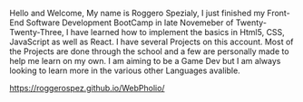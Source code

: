 Hello and Welcome, My name is Roggero Spezialy, I just finished my Front-End Software Development BootCamp in late Novemeber of Twenty-Twenty-Three, I have learned how to implement the basics in Html5, CSS, JavaScript as well as React. I have several Projects on this account.
Most of the Projects are done through the school and a few are personally made to help me learn on my own. I am aiming to be a Game Dev but I am always looking to learn more in the various other Languages avalible.

https://roggerospez.github.io/WebPholio/
